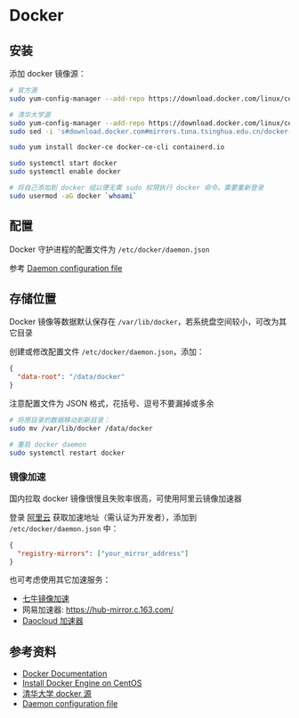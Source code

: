 # Docker

## 安装

添加 docker 镜像源：

```bash
# 官方源
sudo yum-config-manager --add-repo https://download.docker.com/linux/centos/docker-ce.repo

# 清华大学源
sudo yum-config-manager --add-repo https://download.docker.com/linux/centos/docker-ce.repo
sudo sed -i 's#download.docker.com#mirrors.tuna.tsinghua.edu.cn/docker-ce#g' /etc/yum.repos.d/docker-ce.repo
```

```bash
sudo yum install docker-ce docker-ce-cli containerd.io

sudo systemctl start docker
sudo systemctl enable docker

# 将自己添加到 docker 组以便无需 sudo 权限执行 docker 命令。需要重新登录
sudo usermod -aG docker `whoami`
```

## 配置

Docker 守护进程的配置文件为 `/etc/docker/daemon.json`

参考 [Daemon configuration file](https://docs.docker.com/engine/reference/commandline/dockerd/#/daemon-configuration-file)

## 存储位置

Docker 镜像等数据默认保存在 `/var/lib/docker`，若系统盘空间较小，可改为其它目录

创建或修改配置文件 `/etc/docker/daemon.json`，添加：

```json
{
  "data-root": "/data/docker"
}
```

注意配置文件为 JSON 格式，花括号、逗号不要漏掉或多余

```bash
# 将原目录的数据移动到新目录：
sudo mv /var/lib/docker /data/docker

# 重启 docker daemon
sudo systemctl restart docker
```

### 镜像加速

国内拉取 docker 镜像很慢且失败率很高，可使用阿里云镜像加速器

登录 [阿里云](https://cr.console.aliyun.com/cn-hangzhou/instances/mirrors) 获取加速地址（需认证为开发者），添加到 `/etc/docker/daemon.json` 中：

```json
{
  "registry-mirrors": ["your_mirror_address"]
}
```

也可考虑使用其它加速服务：

* [七牛镜像加速](https://kirk-enterprise.github.io/hub-docs/#/user-guide/mirror)
* 网易加速器: https://hub-mirror.c.163.com/
* [Daocloud 加速器](https://www.daocloud.io/mirror)

## 参考资料

* [Docker Documentation](https://docs.docker.com/)
* [Install Docker Engine on CentOS](https://docs.docker.com/engine/install/centos/)
* [清华大学 docker 源](https://mirror.tuna.tsinghua.edu.cn/help/docker-ce/)
* [Daemon configuration file](https://docs.docker.com/engine/reference/commandline/dockerd/#/daemon-configuration-file)
